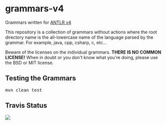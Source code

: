 # grammars-v4

Grammars written for [ANTLR v4](https://github.com/antlr/antlr4)

This repository is a collection of grammars without actions where the
root directory name is the all-lowercase name of the language parsed
by the grammar. For example, java, cpp, csharp, c, etc...

Beware of the licenses on the individual grammars. **THERE IS NO COMMON
LICENSE!** When in doubt or you don't know what you're doing, please use
the BSD or MIT license.

Testing the Grammars
------------

<pre>
mvn clean test
</pre>

Travis Status
---------

<a href="https://travis-ci.org/antlr/grammars-v4"><img src="https://api.travis-ci.org/antlr/grammars-v4.png"></a>

